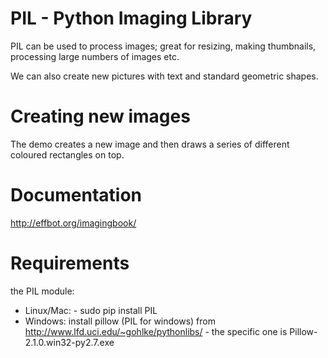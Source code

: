# PIL - Python Imaging Library

PIL can be used to process images; great for resizing, making thumbnails, processing large numbers of images etc. 

We can also create new pictures with text and standard geometric shapes.

# Creating new images

The demo creates a new image and then draws a series of different coloured rectangles on top.

# Documentation

http://effbot.org/imagingbook/

# Requirements 

the PIL module:

* Linux/Mac: - sudo pip install PIL
* Windows: install pillow (PIL for windows) from http://www.lfd.uci.edu/~gohlke/pythonlibs/ - the specific one is Pillow-2.1.0.win32-py2.7.exe
